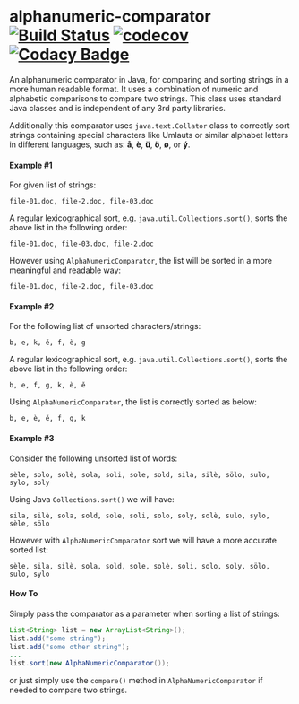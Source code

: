 # alphanumeric-comparator [![Build Status](https://travis-ci.org/farbodsafaei/alphanumeric-comparator.svg?branch=master)](https://travis-ci.org/farbodsafaei/alphanumeric-comparator)   [![codecov](https://codecov.io/gh/farbodsafaei/alphanumeric-comparator/branch/master/graph/badge.svg)](https://codecov.io/gh/farbodsafaei/alphanumeric-comparator)  [![Codacy Badge](https://api.codacy.com/project/badge/Grade/5b796d11100a4365bc50751ed9af016a)](https://www.codacy.com/app/farbod-safaei/alphanumeric-comparator?utm_source=github.com&amp;utm_medium=referral&amp;utm_content=farbodsafaei/alphanumeric-comparator&amp;utm_campaign=Badge_Grade)


An alphanumeric comparator in Java, for comparing and sorting strings in a more human readable format. It uses a combination of numeric and alphabetic comparisons to compare two strings. This class uses standard Java classes and is independent of any 3rd party libraries.

Additionally this comparator uses ```java.text.Collator``` class to correctly sort strings containing special characters like Umlauts or similar alphabet letters in different languages, such as: **å**, **è**, **ü**, **ö**, **ø**, or **ý**.

#### Example #1
For given list of strings:

```
file-01.doc, file-2.doc, file-03.doc
```

A regular lexicographical sort, e.g. ```java.util.Collections.sort()```, sorts the above list in the following order:

```
file-01.doc, file-03.doc, file-2.doc
```

However using ```AlphaNumericComparator```, the list will be sorted in a more meaningful and readable way:

```
file-01.doc, file-2.doc, file-03.doc
```

#### Example #2
For the following list of unsorted characters/strings: 

```
b, e, k, ě, f, è, g
```

A regular lexicographical sort, e.g. ```java.util.Collections.sort()```, sorts the above list in the following order:

```
b, e, f, g, k, è, ě
```

Using ```AlphaNumericComparator```, the list is correctly sorted as below:

```
b, e, è, ě, f, g, k
```

#### Example #3
Consider the following unsorted list of words:

```
sèle, solo, solè, sola, soli, sole, sold, sila, silè, sölo, sulo, sylo, soly
```

Using Java ```Collections.sort()``` we will have:

```
sila, silè, sola, sold, sole, soli, solo, soly, solè, sulo, sylo, sèle, sölo
```

However with ```AlphaNumericComparator``` sort we will have a more accurate sorted list:

```
sèle, sila, silè, sola, sold, sole, solè, soli, solo, soly, sölo, sulo, sylo
```

#### How To

Simply pass the comparator as a parameter when sorting a list of strings:
```java
List<String> list = new ArrayList<String>();
list.add("some string");
list.add("some other string");
...
list.sort(new AlphaNumericComparator());
```
or just simply use the ```compare()``` method in ```AlphaNumericComparator``` if needed to compare two strings.
 
